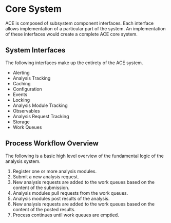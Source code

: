 # Core System

ACE is composed of subsystem component interfaces. Each interface allows implementation of a particular part of the system. An implementation of these interfaces would create a complete ACE core system.

## System Interfaces

The following interfaces make up the entirety of the ACE system.

- Alerting
- Analysis Tracking
- Caching
- Configuration
- Events
- Locking
- Analysis Module Tracking
- Observables
- Analysis Request Tracking
- Storage
- Work Queues

## Process Workflow Overview

The following is a basic high level overview of the fundamental logic of the analysis system.

1. Register one or more analysis modules.
2. Submit a new analysis request.
3. New analysis requests are added to the work queues based on the content of the submission.
4. Analysis modules pull requests from the work queues.
5. Analysis modules post results of the analysis.
6. New analysis requests are added to the work queues based on the content of the posted results.
7. Process continues until work queues are emptied.
